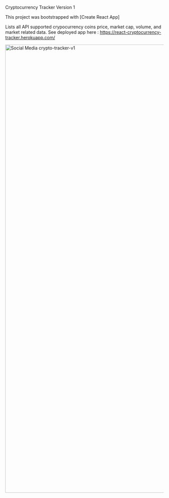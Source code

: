 Cryptocurrency Tracker Version 1

This project was bootstrapped with [Create React App]

Lists all API supported crypocurrency coins price, market cap, volume, and market related data.
See deployed app here : https://react-cryptocurrency-tracker.herokuapp.com/


<img width="1421" alt="Social Media crypto-tracker-v1" src="https://user-images.githubusercontent.com/63796776/105735268-694fc500-5f2b-11eb-9942-3722700aba9b.png">
